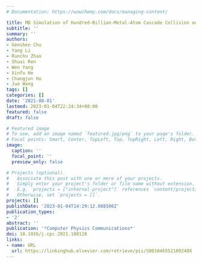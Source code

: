 ```yaml
---
# Documentation: https://wowchemy.com/docs/managing-content/

title: MD Simulation of Hundred-Billion-Metal-Atom Cascade Collision on Sunway Taihulight
subtitle: ''
summary: ''
authors:
- Genshen Chu
- Yang Li
- Runchu Zhao
- Shuai Ren
- Wen Yang
- Xinfu He
- Changjun Hu
- Jue Wang
tags: []
categories: []
date: '2021-08-01'
lastmod: 2023-01-04T22:24:34+08:00
featured: false
draft: false

# Featured image
# To use, add an image named `featured.jpg/png` to your page's folder.
# Focal points: Smart, Center, TopLeft, Top, TopRight, Left, Right, BottomLeft, Bottom, BottomRight.
image:
  caption: ''
  focal_point: ''
  preview_only: false

# Projects (optional).
#   Associate this post with one or more of your projects.
#   Simply enter your project's folder or file name without extension.
#   E.g. `projects = ["internal-project"]` references `content/project/deep-learning/index.md`.
#   Otherwise, set `projects = []`.
projects: []
publishDate: '2023-01-04T14:29:12.088506Z'
publication_types:
- '2'
abstract: ''
publication: '*Computer Physics Communications*'
doi: 10.1016/j.cpc.2021.108128
links:
- name: URL
  url: https://linkinghub.elsevier.com/retrieve/pii/S001046552100240X
---
```

